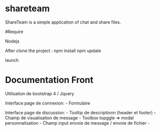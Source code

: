 # shareteam

ShareTeam is a simple application of chat and share files.

#Require

Nodejs

After clone the project :
npm install
npm update

launch

# Documentation Front

Utilisation de bootstrap 4 / Jquery

Interface page de connexion:
    - Formulaire

Interface page de discussion:
    - Tooltip de descriptionn (header et footer)
    - Champ de visualisation de message
    - Toolbox topggle => modal personnalisation
    - Champ input envoie de message / envoie de fichier
    -
